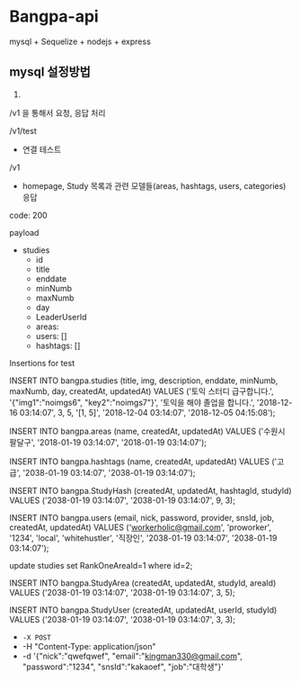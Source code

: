 # Bangpa-api 

mysql + Sequelize + nodejs + express



## mysql 설정방법

1. 



/v1 을 통해서 요청, 응답 처리



/v1/test 

- 연결 테스트



/v1

- homepage, Study 목록과 관련 모델들(areas, hashtags, users, categories) 응답

code: 200

payload

- studies
  - id
  - title
  - enddate
  - minNumb
  - maxNumb
  - day
  - LeaderUserId
  - areas:
  - users: []
  - hashtags: []



Insertions for test

INSERT INTO bangpa.studies (title, img, description, enddate, minNumb, maxNumb, day, createdAt, updatedAt) VALUES ('토익 스터디 급구합니다.', '{"img1":"noimgs6", "key2":"noimgs7"}', '토익을 해야 졸업을 합니다.', '2018-12-16 03:14:07', 3, 5, '[1, 5]', '2018-12-04 03:14:07', '2018-12-05 04:15:08');



INSERT INTO bangpa.areas (name, createdAt, updatedAt) VALUES ('수원시 팔달구', '2018-01-19 03:14:07', '2018-01-19 03:14:07');



INSERT INTO bangpa.hashtags (name, createdAt, updatedAt) VALUES ('고급', '2038-01-19 03:14:07', '2038-01-19 03:14:07');



INSERT INTO bangpa.StudyHash (createdAt, updatedAt, hashtagId, studyId) VALUES ('2038-01-19 03:14:07', '2038-01-19 03:14:07', 9, 3);



INSERT INTO bangpa.users (email, nick, password, provider, snsId, job, createdAt, updatedAt) VALUES ('workerholic@gmail.com', 'proworker', '1234', 'local', 'whitehustler', '직장인', '2038-01-19 03:14:07', '2038-01-19 03:14:07');



update studies set RankOneAreaId=1 where id=2;



INSERT INTO bangpa.StudyArea (createdAt, updatedAt, studyId, areaId) VALUES ('2038-01-19 03:14:07', '2038-01-19 03:14:07', 3, 5);



INSERT INTO bangpa.StudyUser (createdAt, updatedAt, userId, studyId) VALUES ('2038-01-19 03:14:07', '2038-01-19 03:14:07', 3, 3);



- `-X POST`
- -H "Content-Type: application/json"
- -d '{"nick":"qwefqwef", "email":"kingman330@gmail.com", "password":"1234", "snsId":"kakaoef", "job":"대학생"}'